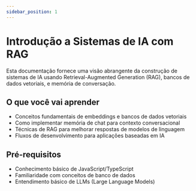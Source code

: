 ```yaml
---
sidebar_position: 1
---
```


# Introdução a Sistemas de IA com RAG

Esta documentação fornece uma visão abrangente da construção de sistemas de IA usando Retrieval-Augmented Generation (RAG), bancos de dados vetoriais, e memória de conversação.

## O que você vai aprender

- Conceitos fundamentais de embeddings e bancos de dados vetoriais
- Como implementar memória de chat para contexto conversacional
- Técnicas de RAG para melhorar respostas de modelos de linguagem
- Fluxos de desenvolvimento para aplicações baseadas em IA

## Pré-requisitos

- Conhecimento básico de JavaScript/TypeScript
- Familiaridade com conceitos de banco de dados
- Entendimento básico de LLMs (Large Language Models) 